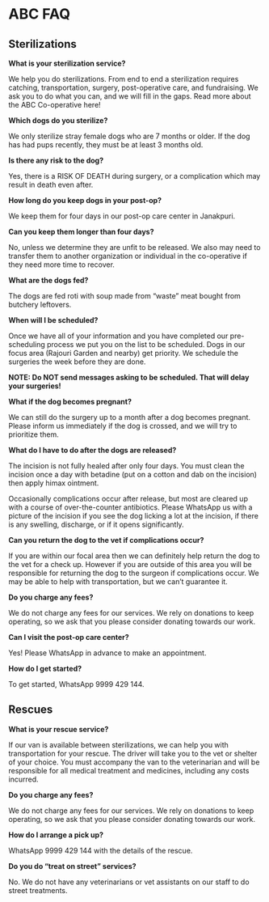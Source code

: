ABC FAQ
==========

Sterilizations
----------

**What is your sterilization service?**

We help you do sterilizations. From end to end a sterilization requires catching, transportation, surgery, post-operative care, and fundraising. We ask you to do what you can, and we will fill in the gaps. Read more about the ABC Co-operative here!

**Which dogs do you sterilize?**

We only sterilize stray female dogs who are 7 months or older. If the dog has had pups recently, they must be at least 3 months old.

**Is there any risk to the dog?**

Yes, there is a RISK OF DEATH during surgery, or a complication which may result in death even after.

**How long do you keep dogs in your post-op?**

We keep them for four days in our post-op care center in Janakpuri.

**Can you keep them longer than four days?**

No, unless we determine they are unfit to be released. We also may need to transfer them to another organization or individual in the co-operative if they need more time to recover.

**What are the dogs fed?**

The dogs are fed roti with soup made from “waste” meat bought from butchery leftovers.

 **When  will I be scheduled?**

Once we have all of your information and you have completed our pre-scheduling process we put you on the list to be scheduled. Dogs in our focus area (Rajouri Garden and nearby) get priority. We schedule the surgeries the week before they are done. 

 **NOTE: Do NOT send messages asking to be scheduled. That will delay your surgeries!**

**What if the dog becomes pregnant?**

We can still do the surgery up to a month after a dog becomes pregnant. Please inform us immediately if the dog is crossed, and we will try to prioritize them.

**What do I have to do after the dogs are released?**

The incision is not fully healed after only four days. You must clean the incision once a day with betadine (put on a cotton and dab on the incision) then apply himax ointment.

Occasionally complications occur after release, but most are cleared up with a course of over-the-counter antibiotics. Please WhatsApp us with a picture of the incision if you see the dog licking a lot at the incision, if there is any swelling, discharge, or if it opens significantly.

**Can you return the dog to the vet if complications occur?**

If you are within our focal area then we can definitely help return the dog to the vet for a check up. However if you are outside of this area you will be responsible for returning the dog to the surgeon if complications occur. We may be able to help with transportation, but we can’t guarantee it.

**Do you charge any fees?**

We do not charge any fees for our services. We rely on donations to keep operating, so we ask that you please consider donating towards our work.

**Can I visit the post-op care center?**

Yes! Please WhatsApp in advance to make an appointment.

**How do I get started?**

To get started, WhatsApp 9999 429 144.



Rescues
----------

**What is your rescue service?**

If our van is available between sterilizations, we can help you with transportation for your rescue. The driver will take you to the vet or shelter of your choice. You must accompany the van to the veterinarian and will be responsible for all medical treatment and medicines, including any costs incurred.

**Do you charge any fees?**

We do not charge any fees for our services. We rely on donations to keep operating, so we ask that you please consider donating towards our work.

**How do I arrange a pick up?**

WhatsApp 9999 429 144 with the details of the rescue. 

**Do you do “treat on street” services?**

No. We do not have any veterinarians or vet assistants on our staff to do street treatments.

